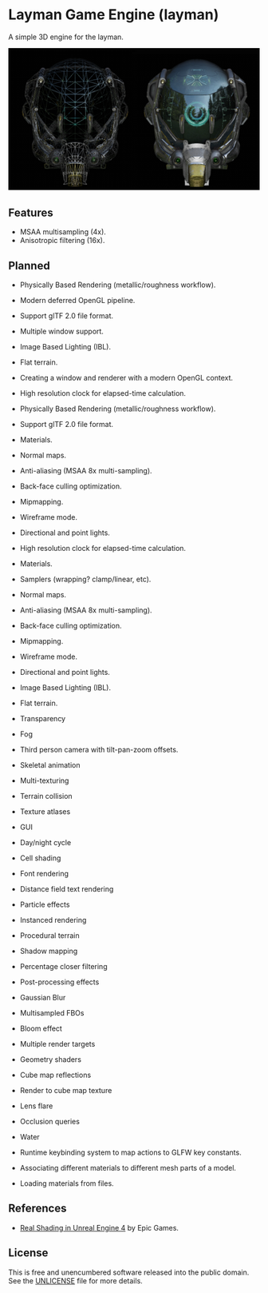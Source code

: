 # Layman Game Engine (layman)

A simple 3D engine for the layman.

![Screenshot](docs/screenshot.png)

## Features

- MSAA multisampling (4x).
- Anisotropic filtering (16x).

## Planned

- Physically Based Rendering (metallic/roughness workflow).
- Modern deferred OpenGL pipeline.
- Support glTF 2.0 file format.
- Multiple window support.

- Image Based Lighting (IBL).
- Flat terrain.
- Creating a window and renderer with a modern OpenGL context.
- High resolution clock for elapsed-time calculation.
- Physically Based Rendering (metallic/roughness workflow).
- Support glTF 2.0 file format.
- Materials.
- Normal maps.
- Anti-aliasing (MSAA 8x multi-sampling).
- Back-face culling optimization.
- Mipmapping.
- Wireframe mode.
- Directional and point lights.
- High resolution clock for elapsed-time calculation.
- Materials.
- Samplers (wrapping? clamp/linear, etc).
- Normal maps.
- Anti-aliasing (MSAA 8x multi-sampling).
- Back-face culling optimization.
- Mipmapping.
- Wireframe mode.
- Directional and point lights.
- Image Based Lighting (IBL).
- Flat terrain.

- Transparency
- Fog
- Third person camera with tilt-pan-zoom offsets.
- Skeletal animation
- Multi-texturing
- Terrain collision
- Texture atlases
- GUI
- Day/night cycle
- Cell shading
- Font rendering
- Distance field text rendering
- Particle effects
- Instanced rendering
- Procedural terrain
- Shadow mapping
- Percentage closer filtering
- Post-processing effects
- Gaussian Blur
- Multisampled FBOs
- Bloom effect
- Multiple render targets
- Geometry shaders
- Cube map reflections
- Render to cube map texture
- Lens flare
- Occlusion queries
- Water
- Runtime keybinding system to map actions to GLFW key constants.
- Associating different materials to different mesh parts of a model.
- Loading materials from files.


## References

- [Real Shading in Unreal Engine 4](http://blog.selfshadow.com/publications/s2013-shading-course/karis/s2013_pbs_epic_notes_v2.pdf) by Epic Games.

## License

This is free and unencumbered software released into the public domain. See the [UNLICENSE](UNLICENSE) file for more details.
